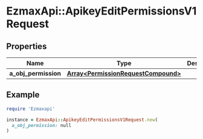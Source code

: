# EzmaxApi::ApikeyEditPermissionsV1Request

## Properties

| Name | Type | Description | Notes |
| ---- | ---- | ----------- | ----- |
| **a_obj_permission** | [**Array&lt;PermissionRequestCompound&gt;**](PermissionRequest.md) |  |  |

## Example

```ruby
require 'Ezmaxapi'

instance = EzmaxApi::ApikeyEditPermissionsV1Request.new(
  a_obj_permission: null
)
```

